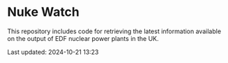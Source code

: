 # Nuke Watch

This repository includes code for retrieving the latest information available on the output of EDF nuclear power plants in the UK.

Last updated: 2024-10-21 13:23